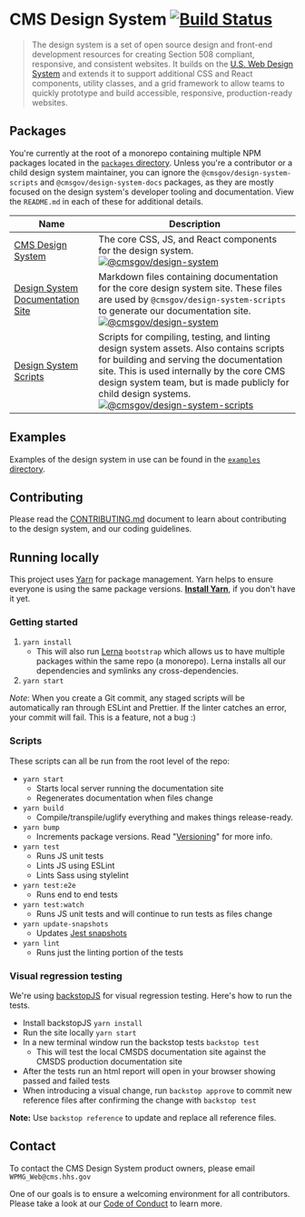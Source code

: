 # CMS Design System [![Build Status](https://travis-ci.org/CMSgov/design-system.svg?branch=master)](https://travis-ci.org/CMSgov/design-system)

> The design system is a set of open source design and front-end development resources for creating Section 508 compliant, responsive, and consistent websites. It builds on the [U.S. Web Design System](https://designsystem.digital.gov/) and extends it to support additional CSS and React components, utility classes, and a grid framework to allow teams to quickly prototype and build accessible, responsive, production-ready websites.

## Packages

You're currently at the root of a monorepo containing multiple NPM packages located in the [`packages` directory](packages/). Unless you're a contributor or a child design system maintainer, you can ignore the `@cmsgov/design-system-scripts` and `@cmsgov/design-system-docs` packages, as they are mostly focused on the design system's developer tooling and documentation. View the `README.md` in each of these for additional details.

| Name                                                            | Description                                                                                                                                                                                                                                                                                                                                                                                                                                                    |
| --------------------------------------------------------------- | -------------------------------------------------------------------------------------------------------------------------------------------------------------------------------------------------------------------------------------------------------------------------------------------------------------------------------------------------------------------------------------------------------------------------------------------------------------- |
| [CMS Design System](packages/design-system)                     | The core CSS, JS, and React components for the design system. <br> [![@cmsgov/design-system](https://img.shields.io/npm/v/@cmsgov/design-system.svg?label=@cmsgov%2Fdesign-system)](https://www.npmjs.com/package/@cmsgov/design-system)                                                                                                                                                                                                                       |
| [Design System Documentation Site](packages/design-system-docs) | Markdown files containing documentation for the core design system site. These files are used by `@cmsgov/design-system-scripts` to generate our documentation site. <br> [![@cmsgov/design-system](https://img.shields.io/npm/v/@cmsgov/design-system.svg?label=@cmsgov%2Fdesign-system-docs)](https://www.npmjs.com/package/@cmsgov/design-system-docs)                                                                                                      |
| [Design System Scripts](packages/design-system-docs)            | Scripts for compiling, testing, and linting design system assets. Also contains scripts for building and serving the documentation site. This is used internally by the core CMS design system team, but is made publicly for child design systems. <br> [![@cmsgov/design-system-scripts](https://img.shields.io/npm/v/@cmsgov/design-system-scripts.svg?label=@cmsgov%2Fdesign-system-scripts)](https://www.npmjs.com/package/@cmsgov/design-system-scripts) |

## Examples

Examples of the design system in use can be found in the [`examples` directory](examples/).

## Contributing

Please read the [CONTRIBUTING.md](CONTRIBUTING.md) document to learn about contributing to the design system, and our coding guidelines.

## Running locally

This project uses [Yarn](https://yarnpkg.com/) for package management. Yarn helps to ensure everyone is using the same package versions. [**Install Yarn**](https://yarnpkg.com/docs/install), if you don't have it yet.

### Getting started

1. `yarn install`
   - This will also run [Lerna](https://lernajs.io/) `bootstrap` which allows us to have multiple packages within the same repo (a monorepo). Lerna installs all our dependencies and symlinks any cross-dependencies.
1. `yarn start`

_Note_: When you create a Git commit, any staged scripts will be automatically ran through ESLint and Prettier. If the linter catches an error, your commit will fail. This is a feature, not a bug :)

### Scripts

These scripts can all be run from the root level of the repo:

- `yarn start`
  - Starts local server running the documentation site
  - Regenerates documentation when files change
- `yarn build`
  - Compile/transpile/uglify everything and makes things release-ready.
- `yarn bump`
  - Increments package versions. Read "[Versioning](/guides/RELEASE-PROCESS.md#versioning)" for more info.
- `yarn test`
  - Runs JS unit tests
  - Lints JS using ESLint
  - Lints Sass using stylelint
- `yarn test:e2e`
  - Runs end to end tests
- `yarn test:watch`
  - Runs JS unit tests and will continue to run tests as files change
- `yarn update-snapshots`
  - Updates [Jest snapshots](http://facebook.github.io/jest/docs/en/snapshot-testing.html)
- `yarn lint`
  - Runs just the linting portion of the tests

### Visual regression testing

We're using [backstopJS](https://github.com/garris/BackstopJS) for visual regression testing. Here's how to run the tests.

- Install backstopJS `yarn install`
- Run the site locally `yarn start`
- In a new terminal window run the backstop tests `backstop test`
  - This will test the local CMSDS documentation site against the CMSDS production documentation site
- After the tests run an html report will open in your browser showing passed and failed tests
- When introducing a visual change, run `backstop approve` to commit new reference files after confirming the change with `backstop test`

**Note:** Use `backstop reference` to update and replace all reference files.

## Contact

To contact the CMS Design System product owners, please email `WPMG_Web@cms.hhs.gov`

One of our goals is to ensure a welcoming environment for all contributors. Please take a look at our [Code of Conduct](CODE-OF-CONDUCT.md) to learn more.
